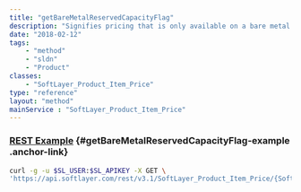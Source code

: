 ```yaml
---
title: "getBareMetalReservedCapacityFlag"
description: "Signifies pricing that is only available on a bare metal reserved capacity order."
date: "2018-02-12"
tags:
    - "method"
    - "sldn"
    - "Product"
classes:
    - "SoftLayer_Product_Item_Price"
type: "reference"
layout: "method"
mainService : "SoftLayer_Product_Item_Price"
---
```


### [REST Example](#getBareMetalReservedCapacityFlag-example) <a href="/article/rest/"><i class="fas fa-question"></i></a> {#getBareMetalReservedCapacityFlag-example .anchor-link} 
```bash
curl -g -u $SL_USER:$SL_APIKEY -X GET \
'https://api.softlayer.com/rest/v3.1/SoftLayer_Product_Item_Price/{SoftLayer_Product_Item_PriceID}/getBareMetalReservedCapacityFlag'
```

